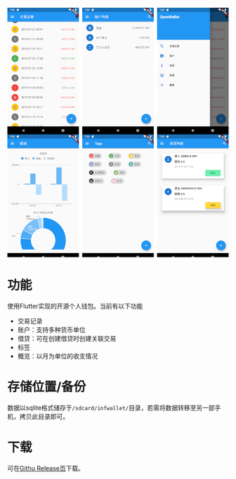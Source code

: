 ![InfWallet Screenshot](screenshot.png)

# 功能

使用Flutter实现的开源个人钱包。当前有以下功能

* 交易记录
* 账户：支持多种货币单位
* 借贷：可在创建借贷时创建关联交易
* 标签
* 概览：以月为单位的收支情况


# 存储位置/备份

数据以sqlite格式储存于`/sdcard/infwallet/`目录，若需将数据转移至另一部手机，拷贝此目录即可。

# 下载

可在[Githu Release页](https://github.com/cassc/infwallet/releases)下载。

